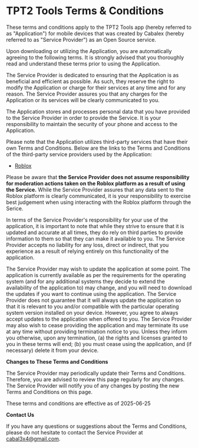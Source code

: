# TPT2 Tools Terms & Conditions

These terms and conditions apply to the TPT2 Tools app (hereby referred to as "Application") for mobile devices that was created by Cabalex (hereby referred to as "Service Provider") as an Open Source service.

Upon downloading or utilizing the Application, you are automatically agreeing to the following terms. It is strongly advised that you thoroughly read and understand these terms prior to using the Application.

The Service Provider is dedicated to ensuring that the Application is as beneficial and efficient as possible. As such, they reserve the right to modify the Application or charge for their services at any time and for any reason. The Service Provider assures you that any charges for the Application or its services will be clearly communicated to you.

The Application stores and processes personal data that you have provided to the Service Provider in order to provide the Service. It is your responsibility to maintain the security of your phone and access to the Application.

Please note that the Application utilizes third-party services that have their own Terms and Conditions. Below are the links to the Terms and Conditions of the third-party service providers used by the Application:

- [Roblox](https://en.help.roblox.com/hc/en-us/articles/115004647846-Roblox-Terms-of-Use)

Please be aware that **the Service Provider does not assume responsibility for moderation actions taken on the Roblox platform as a result of using the Service.** While the Service Provider assures that any data sent to the Roblox platform is clearly communicated, it is your responsibility to exercise best judgement when using interacting with the Roblox platform through the Serice.

In terms of the Service Provider's responsibility for your use of the application, it is important to note that while they strive to ensure that it is updated and accurate at all times, they do rely on third parties to provide information to them so that they can make it available to you. The Service Provider accepts no liability for any loss, direct or indirect, that you experience as a result of relying entirely on this functionality of the application.

The Service Provider may wish to update the application at some point. The application is currently available as per the requirements for the operating system (and for any additional systems they decide to extend the availability of the application to) may change, and you will need to download the updates if you want to continue using the application. The Service Provider does not guarantee that it will always update the application so that it is relevant to you and/or compatible with the particular operating system version installed on your device. However, you agree to always accept updates to the application when offered to you. The Service Provider may also wish to cease providing the application and may terminate its use at any time without providing termination notice to you. Unless they inform you otherwise, upon any termination, (a) the rights and licenses granted to you in these terms will end; (b) you must cease using the application, and (if necessary) delete it from your device.

**Changes to These Terms and Conditions**

The Service Provider may periodically update their Terms and Conditions. Therefore, you are advised to review this page regularly for any changes. The Service Provider will notify you of any changes by posting the new Terms and Conditions on this page.

These terms and conditions are effective as of 2025-06-25

**Contact Us**

If you have any questions or suggestions about the Terms and Conditions, please do not hesitate to contact the Service Provider at cabal3x4@gmail.com.
